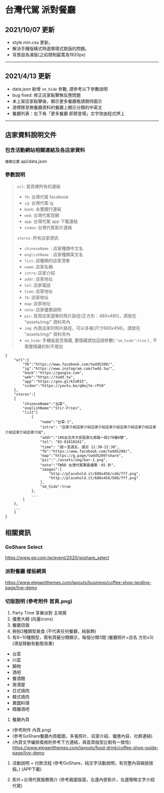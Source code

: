 # 台灣代駕 派對餐廳

## 2021/10/07 更新
- style.min.css 更新。
- 解決手機版橫式時選單樣式跑版的問題。
- 背景設為滿版(之前限制最寛為1920px)

---

## 2021/4/13 更新
- data.json 新增 `sm_hide` 參數, 請參考以下參數說明
- bug fixed: 修正店家點擊無反應問題
- 未上架店家點擊後，顯示更多餐廳敬請期待圖示
- 游標移至無餐廳資料的餐廳上顯示分類的中英文
- 餐廳列表：右下角「更多餐廳 即將登場」文字改由程式押上

---

## 店家資料說明文件
### 包含活動網站相關連結及各店家資料

`檔案位置` api/data.json

### 參數說明

>`url`: 首頁裡所有的連結
>
> - `fb`: 台灣代駕 facebook
> - `ig`: 台灣代駕 ig
> - `bank`: 永豐銀行連結
> - `web`: 台灣代駕官網
> - `app`: 台灣代駕 app 下載連結
> - `video`: 台灣代駕影片連結
>
>`stores`: 所有店家資訊
>
> - `chineseName `: 店家種類中文名
> - `englishName `: 店家種類英文名
> - `list`: 該種類的店家清單
>  -  `name`: 店家名稱
>  -  `intro`: 店家介紹
>  -  `addr`: 店家地址
>  -  `tel`: 店家電話
>  -  `time`: 店家地址
>  -  `fb`: 店家地址
>  -  `map`: 店家地址
>  -  `note`: 店家優惠說明
>  -  `pic`: 首頁店家選單的照片路徑(正方形：480x480)，請放在 "assets/img/" 資料夾內
>  -  `img`: 內頁店家的照片路徑，可以多張(尺寸680x456)，請放在 "assets/img/" 資料夾內
>  -  `sm_hide`: 手機版是否隱藏, 要隱藏請加這個參數( `"sm_hide":true` ) , 不需要隱藏的則不用加


```
{
    "url":{
        "fb":"https://www.facebook.com/twdd5209/",
        "ig":"https://www.instagram.com/twdd.tw/",
        "bank":"https://google.com",
        "web":"https://twdd.tw",
        "app":"https://goo.gl/kIoR15",
        "video":"https://youtu.be/q6mjYe-rPt0"
    },
    "stores":[
    {
        "chineseName":"台菜",
        "englishName":"Stir-Fries",
        "list"[
            {
                "name":"台菜-1",
                "intro": "店家介紹店家介紹店家介紹店家介紹店家介紹店家介紹店家介紹店家介紹店家介紹",
                "addr":"106台北市大安區敦化南路一段270巷6號",
                "tel": "02-81818181",
                "time": "週一至週五、週日 11:30-22:30",
                "fb":"https://www.facebook.com/twdd5209/",
                "map":"https://g.page/twdd5209?share",
                "pic":"./assets/img/bar-1.png",
                "note":"TWDD 台灣代駕驚喜優惠：65 折",
                "images":[
                    "http://placehold.it/680x456/cdd/fff.png",
                    "http://placehold.it/680x456/568/fff.png"
                ],
                "sm_hide":true
            },
            ...
        ]
    },
    ...
    ]
}

```

## 相關資訊

### GoShare Select
https://www.gq.com.tw/event/2020/goshare_select

### 派對餐廳 樣板網頁
https://www.elegantthemes.com/layouts/business/coffee-shop-landing-page/live-demo

### 切版說明 (參考附件 首頁.png)

1. Party Time 享樂派對 主視覺
1. 優惠大綱 (向量icons)
1. 餐廳目錄
1. 俯拍3種類型美食 (不代表任何餐廳，純裝飾)
1. 有8~10種類型，需有頁籤分類顯示，每個分類3間 (餐廳照片+店名 方形x3) (滑鼠移動有動態效果)

 - 台菜 
 - 川菜 
 - 鍋物 
 - 酒吧   
 - 餐酒館    
 - 居酒屋 
 - 日式燒肉      
 - 韓式燒肉 
 - 異國料理      
 - 精釀酒吧

1.  餐廳內頁
 - (參考附件 內頁.png)
 - (參考GoShare餐廳內頁截圖，多張照片、店家介紹、優惠內容、社群連結)
 - (內頁文字編排風格則參考下方連結，與首頁版型比較有一致性)
https://www.elegantthemes.com/layouts/food-drink/coffee-shop-guide-page/live-demo

1. 活動說明 + 付款流程  (參考GoShare，純文字活動說明，有完整內容縮放按鈕。) (APP下載)

1. 影片+台灣代駕服務簡介 (參考截圖版面，左邊內嵌影片，右邊簡略文字介紹代駕)



